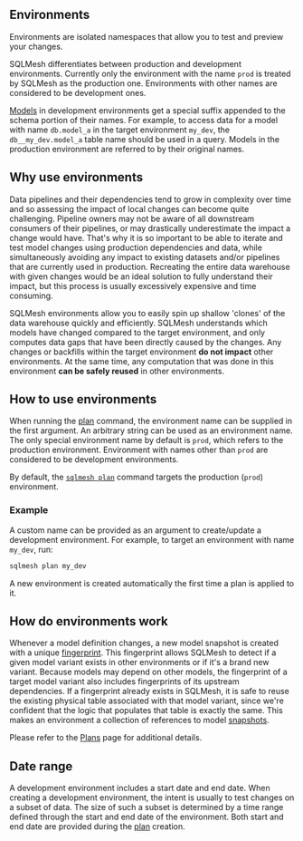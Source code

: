 ## Environments
Environments are isolated namespaces that allow you to test and preview your changes.

SQLMesh differentiates between production and development environments. Currently only the environment with the name `prod` is treated by SQLMesh as the production one. Environments with other names are considered to be development ones.

[Models](models/overview.md) in development environments get a special suffix appended to the schema portion of their names. For example, to access data for a model with name `db.model_a` in the target environment `my_dev`, the `db__my_dev.model_a` table name should be used in a query. Models in the production environment are referred to by their original names.

## Why use environments
Data pipelines and their dependencies tend to grow in complexity over time and so assessing the impact of local changes can become quite challenging. Pipeline owners may not be aware of all downstream consumers of their pipelines, or may drastically underestimate the impact a change would have. That's why it is so important to be able to iterate and test model changes using production dependencies and data, while simultaneously avoiding any impact to existing datasets and/or pipelines that are currently used in production. Recreating the entire data warehouse with given changes would be an ideal solution to fully understand their impact, but this process is usually excessively expensive and time consuming.

SQLMesh environments allow you to easily spin up shallow 'clones' of the data warehouse quickly and efficiently. SQLMesh understands which models have changed compared to the target environment, and only computes data gaps that have been directly caused by the changes. Any changes or backfills within the target environment **do not impact** other environments. At the same time, any computation that was done in this environment **can be safely reused** in other environments.

## How to use environments
When running the [plan](plans.md) command, the environment name can be supplied in the first argument. An arbitrary string can be used as an environment name. The only special environment name by default is `prod`, which refers to the production environment. Environment with names other than `prod` are considered to be development environments.

By default, the [`sqlmesh plan`](plans.md) command targets the production (`prod`) environment.

### Example
A custom name can be provided as an argument to create/update a development environment. For example, to target an environment with name `my_dev`, run:

```bash
sqlmesh plan my_dev
```
A new environment is created automatically the first time a plan is applied to it.

## How do environments work
Whenever a model definition changes, a new model snapshot is created with a unique [fingerprint](architecture/snapshots.md#fingerprints). This fingerprint allows SQLMesh to detect if a given model variant exists in other environments or if it's a brand new variant. Because models may depend on other models, the fingerprint of a target model variant also includes fingerprints of its upstream dependencies. If a fingerprint already exists in SQLMesh, it is safe to reuse the existing physical table associated with that model variant, since we're confident that the logic that populates that table is exactly the same. This makes an environment a collection of references to model [snapshots](architecture/snapshots.md).

Please refer to the [Plans](plans.md#plan-application) page for additional details.

## Date range
A development environment includes a start date and end date. When creating a development environment, the intent is usually to test changes on a subset of data. The size of such a subset is determined by a time range defined through the start and end date of the environment. Both start and end date are provided during the [plan](plans.md) creation.
